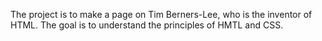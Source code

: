 The project is to make a page on Tim Berners-Lee, who is the inventor of HTML. The goal is to understand the principles of HMTL and CSS.
